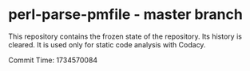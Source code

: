 # perl-parse-pmfile - master branch

This repository contains the frozen state of the repository.
Its history is cleared. It is used only for static code
analysis with Codacy.

Commit Time: 1734570084